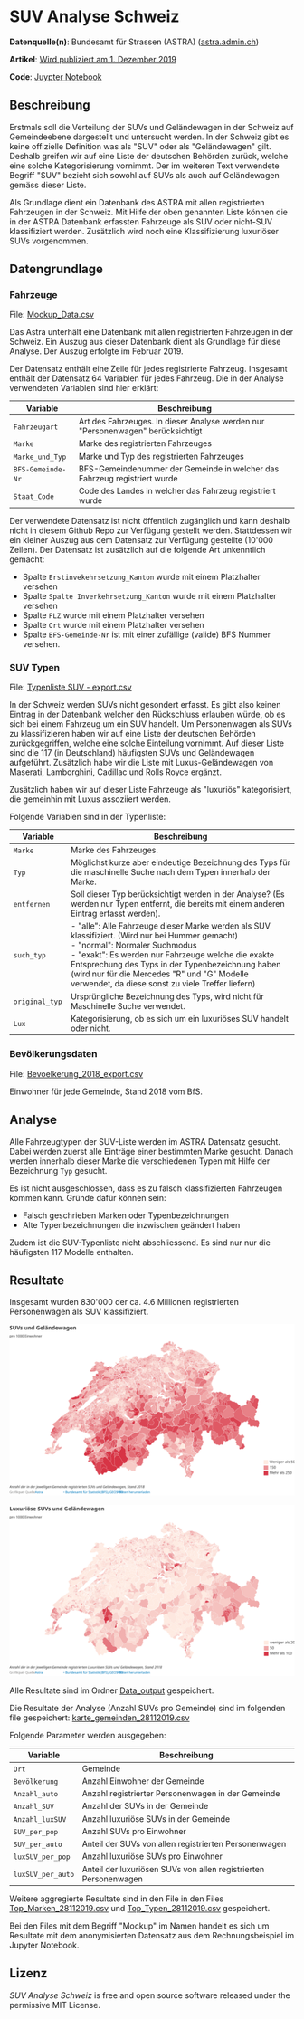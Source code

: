 # SUV Analyse Schweiz


**Datenquelle(n)**: Bundesamt für Strassen (ASTRA) ([astra.admin.ch](https://www.astra.admin.ch/astra/de/home.html))

**Artikel**: [Wird publiziert am 1. Dezember 2019](https://www.tagesanzeiger.ch/)

**Code**: [Juypter Notebook](SUV_Analyse_Schweiz.ipynb)

## Beschreibung

Erstmals soll die Verteilung der SUVs und Geländewagen in der Schweiz auf Gemeindeebene dargestellt und untersucht werden. In der Schweiz gibt es keine offizielle Definition was als "SUV" oder als "Geländewagen" gilt. Deshalb greifen wir auf eine Liste der deutschen Behörden zurück, welche eine solche Kategorisierung vornimmt. Der im weiteren Text verwendete Begriff "SUV" bezieht sich sowohl auf SUVs als auch auf Geländewagen gemäss dieser Liste.

Als Grundlage dient ein Datenbank des ASTRA mit allen registrierten Fahrzeugen in der Schweiz. Mit Hilfe der oben genannten Liste können die in der ASTRA Datenbank erfassten Fahrzeuge als SUV oder nicht-SUV klassifiziert werden. Zusätzlich wird noch eine Klassifizierung luxuriöser SUVs vorgenommen.

## Datengrundlage

### Fahrzeuge

File: [Mockup_Data.csv](Data_input/Mockup_Data.csv)

Das Astra unterhält eine Datenbank mit allen registrierten Fahrzeugen in der Schweiz. Ein Auszug aus dieser Datenbank dient als Grundlage für diese Analyse. Der Auszug erfolgte im Februar 2019.

Der Datensatz enthält eine Zeile für jedes registrierte Fahrzeug. Insgesamt enthält der Datensatz 64 Variablen für jedes Fahrzeug. Die in der Analyse verwendeten Variablen sind hier erklärt:

| Variable          | Beschreibung                                                 |
| ----------------- | ------------------------------------------------------------ |
| `Fahrzeugart`     | Art des Fahrzeuges. In dieser Analyse werden nur "Personenwagen" berücksichtigt |
| `Marke`           | Marke des registrierten Fahrzeuges                           |
| `Marke_und_Typ`   | Marke und Typ des registrierten Fahrzeuges                   |
| `BFS-Gemeinde-Nr` | BFS-Gemeindenummer der Gemeinde in welcher das Fahrzeug registriert wurde |
| `Staat_Code`      | Code des Landes in welcher das Fahrzeug registriert wurde    |

Der verwendete Datensatz ist nicht öffentlich zugänglich und kann deshalb nicht in diesem Github Repo zur Verfügung gestellt werden. Stattdessen wir ein kleiner Auszug aus dem Datensatz zur Verfügung gestellte (10'000 Zeilen). Der Datensatz ist zusätzlich auf die folgende Art unkenntlich gemacht:

- Spalte `Erstinvekehrsetzung_Kanton` wurde mit einem Platzhalter versehen
- Spalte `Spalte Inverkehrsetzung_Kanton` wurde mit einem Platzhalter versehen
- Spalte `PLZ` wurde mit einem Platzhalter versehen
- Spalte `Ort` wurde mit einem Platzhalter versehen
- Spalte `BFS-Gemeinde-Nr` ist mit einer zufällige (valide) BFS Nummer versehen.



### SUV Typen

File: [Typenliste SUV - export.csv](Data_output/karte_gemeinden_28112019.csv)


In der Schweiz werden SUVs nicht gesondert erfasst. Es gibt also keinen Eintrag in der Datenbank welcher den Rückschluss erlauben würde, ob es sich bei einem Fahrzeug um ein SUV handelt. Um Personenwagen als SUVs zu klassifizieren haben wir auf eine Liste der deutschen Behörden zurückgegriffen, welche eine solche Einteilung vornimmt. Auf dieser Liste sind die 117 (in Deutschland) häufigsten SUVs und Geländewagen aufgeführt. Zusätzlich habe wir die Liste mit Luxus-Geländewagen von Maserati, Lamborghini, Cadillac und Rolls Royce ergänzt.

Zusätzlich haben wir auf dieser Liste Fahrzeuge als "luxuriös" kategorisiert, die gemeinhin mit Luxus assoziiert werden.

Folgende Variablen sind in der Typenliste:

| Variable        | Beschreibung                                                 |
| --------------- | ------------------------------------------------------------ |
| `Marke`         | Marke des Fahrzeuges.                                        |
| `Typ`           | Möglichst kurze aber eindeutige Bezeichnung des Typs für die maschinelle Suche nach dem Typen innerhalb der Marke. |
| `entfernen`     | Soll dieser Typ berücksichtigt werden in der Analyse? (Es werden nur Typen entfernt, die bereits mit einem anderen Eintrag erfasst werden). |
| `such_typ`      | - "alle": Alle Fahrzeuge dieser Marke werden als SUV klassifiziert. (Wird nur bei Hummer gemacht)<br />- "normal": Normaler Suchmodus<br />- "exakt": Es werden nur Fahrzeuge welche die exakte Entsprechung des Typs in der Typenbezeichnung haben (wird nur für die Mercedes "R" und "G" Modelle verwendet, da diese sonst zu viele Treffer liefern) |
| `original_typ ` | Ursprüngliche Bezeichnung des Typs, wird nicht für Maschinelle Suche verwendet. |
| `Lux `          | Kategorisierung, ob es sich um ein luxuriöses SUV handelt oder nicht. |

### Bevölkerungsdaten

File: [Bevoelkerung_2018_export.csv](Data_input/Bevoelkerung_2018_export.csv)

Einwohner für jede Gemeinde, Stand 2018 vom BfS.

## Analyse

Alle Fahrzeugtypen der SUV-Liste werden im ASTRA Datensatz gesucht. Dabei werden zuerst alle Einträge einer bestimmten Marke gesucht. Danach werden innerhalb dieser Marke die verschiedenen Typen mit Hilfe der Bezeichnung `Typ` gesucht. 

Es ist nicht ausgeschlossen, dass es zu falsch klassifizierten Fahrzeugen kommen kann. Gründe dafür können sein:

- Falsch geschrieben Marken oder Typenbezeichnungen
- Alte Typenbezeichnungen die inzwischen geändert haben

Zudem ist die SUV-Typenliste nicht abschliessend. Es sind nur nur die häufigsten 117 Modelle enthalten.

## Resultate

Insgesamt wurden 830'000 der ca. 4.6 Millionen registrierten Personenwagen als SUV klassifiziert.

![SUV](SUV_res_CH.svg)

![SUV](SUV_Lux_res_CH.svg)

Alle Resultate sind im Ordner [Data_output](Data_output/karte_gemeinden_28112019.csv) gespeichert.

Die Resultate der Analyse (Anzahl SUVs pro Gemeinde) sind im folgenden file gespeichert: [karte_gemeinden_28112019.csv](Data_output/karte_gemeinden_28112019.csv)

Folgende Parameter werden ausgegeben:

| Variable          | Beschreibung                                                 |
| ----------------- | ------------------------------------------------------------ |
| `Ort`             | Gemeinde                                                     |
| `Bevölkerung`     | Anzahl Einwohner der Gemeinde                                |
| `Anzahl_auto`     | Anzahl registrierter Personenwagen in der Gemeinde           |
| `Anzahl_SUV `     | Anzahl der SUVs in der Gemeinde                              |
| `Anzahl_luxSUV`   | Anzahl luxuriöse SUVs in der Gemeinde                        |
| `SUV_per_pop `    | Anzahl SUVs pro Einwohner                                    |
| `SUV_per_auto`    | Anteil der SUVs von allen registrierten Personenwagen        |
| `luxSUV_per_pop`  | Anzahl luxuriöse SUVs pro Einwohner                          |
| `luxSUV_per_auto` | Anteil der luxuriösen SUVs von allen registrierten Personenwagen |

Weitere aggregierte Resultate sind in den File in den Files  [Top_Marken_28112019.csv](https://github.com/tamedia-ddj/SUVs/blob/master/Data_output/Top_Marken_28112019.csv) und [Top_Typen_28112019.csv](https://github.com/tamedia-ddj/SUVs/blob/master/Data_output/Top_Typen_28112019.csv) gespeichert.

Bei den Files mit dem Begriff "Mockup" im Namen handelt es sich um Resultate mit dem anonymisierten Datensatz aus dem Rechnungsbeispiel im Jupyter Notebook.



## Lizenz

*SUV Analyse Schweiz* is free and open source software released under the permissive MIT License.
